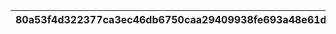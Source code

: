 |80a53f4d322377ca3ec46db6750caa29409938fe693a48e61d68ee9e23a7fff7|aff024e89d276ad281a6fb0c52646bd82b012b9dc4e8a07c4ea28db3a7350cf1|3ceae6dff9f436f584ae59448d5ba4168a649fc3b077247055bc7b797a1f2d03|7af3c633487b0c08215c8a6f141a6ba56364aa29491180925ada802434a4a333|3a178fe3a09239237bb8d741f6e7b196d1939f7bcfd49ebae73bf462078d97b2|58414ed30f7cb780a247c56e95716b36ab2ce324d2d594d7fac2abfb640cb293|f1ea7d5e40d87e95ddd9414deaa63b70f0ad10d0489a72a00a7d55f87c65be69|f9e00bb6c88f9eacecda67d3a2629c556787c2ff3971474ab1a739d632a56200|6cc82a3cbe3153734c1f427b549c73d7da9970e258bf64ef756087d3e418f370|7a14c7a59c2fd377c272a5c008348c858605c92cd7cd3be03043e7b9fa6ea899|509aa3f3e1ef0320c0cbc7f23748b0d7cd6b36fb45baceaac404cdd06791f513|4965572336473f46daa6b3cd91f25e47091c280e9913e238e79132886b7c3270|987759ce47cb9b3c8e07943c5c7552cdaab458a30ec56c510ed6ad1719dfcbd9|9cfb665fcd57849be0854f846935790d32843be9ca83b79d4f10a7f8bc0df248|
| --- | --- | --- | --- | --- | --- | --- | --- | --- | --- | --- | --- | --- | --- |